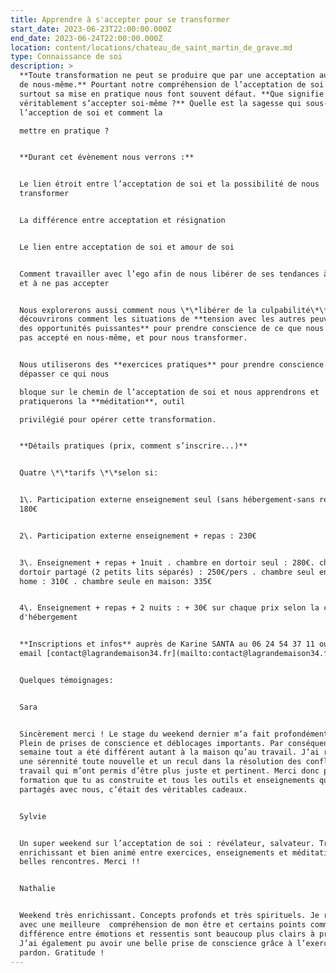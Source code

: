 ```yaml
---
title: Apprendre à s'accepter pour se transformer
start_date: 2023-06-23T22:00:00.000Z
end_date: 2023-06-24T22:00:00.000Z
location: content/locations/chateau_de_saint_martin_de_grave.md
type: Connaissance de soi
description: >
  **Toute transformation ne peut se produire que par une acceptation authentique
  de nous-même.** Pourtant notre compréhension de l’acceptation de soi et
  surtout sa mise en pratique nous font souvent défaut. **Que signifie
  véritablement s’accepter soi-même ?** Quelle est la sagesse qui sous-tend
  l’acception de soi et comment la

  mettre en pratique ?


  **Durant cet évènement nous verrons :**


  Le lien étroit entre l’acceptation de soi et la possibilité de nous
  transformer


  La différence entre acceptation et résignation


  Le lien entre acceptation de soi et amour de soi


  Comment travailler avec l’ego afin de nous libérer de ses tendances à résister
  et à ne pas accepter


  Nous explorerons aussi comment nous \*\*libérer de la culpabilité\*\* et nous
  découvrirons comment les situations de **tension avec les autres peuvent être
  des opportunités puissantes** pour prendre conscience de ce que nous n’avons
  pas accepté en nous-même, et pour nous transformer.


  Nous utiliserons des **exercices pratiques** pour prendre conscience et
  dépasser ce qui nous

  bloque sur le chemin de l’acceptation de soi et nous apprendrons et
  pratiquerons la **méditation**, outil

  privilégié pour opérer cette transformation.


  **Détails pratiques (prix, comment s’inscrire...)**


  Quatre \*\*tarifs \*\*selon si:


  1\. Participation externe enseignement seul (sans hébergement-sans repas) :
  180€


  2\. Participation externe enseignement + repas : 230€


  3\. Enseignement + repas + 1nuit . chambre en dortoir seul : 280€. chambre en
  dortoir partagé (2 petits lits séparés) : 250€/pers . chambre seul en mobil
  home : 310€ . chambre seule en maison: 335€


  4\. Enseignement + repas + 2 nuits : + 30€ sur chaque prix selon la catégorie
  d'hébergement


  **Inscriptions et infos** auprès de Karine SANTA au 06 24 54 37 11 ou par
  email [contact@lagrandemaison34.fr](mailto:contact@lagrandemaison34.fr)


  Quelques témoignages:


  Sara


  Sincèrement merci ! Le stage du weekend dernier m’a fait profondément du bien.
  Plein de prises de conscience et déblocages importants. Par conséquent, cette
  semaine tout a été différent autant à la maison qu’au travail. J’ai ressenti
  une sérennité toute nouvelle et un recul dans la résolution des conflits au
  travail qui m’ont permis d’être plus juste et pertinent. Merci donc pour la
  formation que tu as construite et tous les outils et enseignements que tu as
  partagés avec nous, c’était des véritables cadeaux.


  Sylvie


  Un super weekend sur l’acceptation de soi : révélateur, salvateur. Très
  enrichissant et bien animé entre exercices, enseignements et méditation. De
  belles rencontres. Merci !!


  Nathalie


  Weekend très enrichissant. Concepts profonds et très spirituels. Je repars
  avec une meilleure  compréhension de mon être et certains points comme la
  différence entre émotions et ressentis sont beaucoup plus clairs à présent.
  J’ai également pu avoir une belle prise de conscience grâce à l’exercice du
  pardon. Gratitude !
---
```


